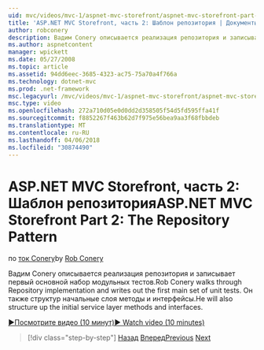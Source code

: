 ```yaml
---
uid: mvc/videos/mvc-1/aspnet-mvc-storefront/aspnet-mvc-storefront-part-2-the-repository-pattern
title: 'ASP.NET MVC Storefront, часть 2: Шаблон репозитория | Документы Microsoft'
author: robconery
description: Вадим Conery описывается реализация репозитория и записывает первый основной набор модульных тестов. Он также структура вверх metho слоя начальной службы...
ms.author: aspnetcontent
manager: wpickett
ms.date: 05/27/2008
ms.topic: article
ms.assetid: 94dd6eec-3685-4323-ac75-75a70a4f766a
ms.technology: dotnet-mvc
ms.prod: .net-framework
msc.legacyurl: /mvc/videos/mvc-1/aspnet-mvc-storefront/aspnet-mvc-storefront-part-2-the-repository-pattern
msc.type: video
ms.openlocfilehash: 272a710d05e0d0dd2d358505f54d5fd595ffa41f
ms.sourcegitcommit: f8852267f463b62d7f975e56bea9aa3f68fbbdeb
ms.translationtype: MT
ms.contentlocale: ru-RU
ms.lasthandoff: 04/06/2018
ms.locfileid: "30874490"
---
```

<a name="aspnet-mvc-storefront-part-2-the-repository-pattern"></a><span data-ttu-id="4de82-104">ASP.NET MVC Storefront, часть 2: Шаблон репозитория</span><span class="sxs-lookup"><span data-stu-id="4de82-104">ASP.NET MVC Storefront Part 2: The Repository Pattern</span></span>
====================
<span data-ttu-id="4de82-105">по [ток Conery](https://github.com/robconery)</span><span class="sxs-lookup"><span data-stu-id="4de82-105">by [Rob Conery](https://github.com/robconery)</span></span>

<span data-ttu-id="4de82-106">Вадим Conery описывается реализация репозитория и записывает первый основной набор модульных тестов.</span><span class="sxs-lookup"><span data-stu-id="4de82-106">Rob Conery walks through Repository implementation and writes out the first main set of unit tests.</span></span> <span data-ttu-id="4de82-107">Он также структур начальные слоя методы и интерфейсы.</span><span class="sxs-lookup"><span data-stu-id="4de82-107">He will also structure up the initial service layer methods and interfaces.</span></span>

[<span data-ttu-id="4de82-108">&#9654;Посмотрите видео (10 минут)</span><span class="sxs-lookup"><span data-stu-id="4de82-108">&#9654; Watch video (10 minutes)</span></span>](https://channel9.msdn.com/Blogs/ASP-NET-Site-Videos/aspnet-mvc-storefront-part-2-the-repository-pattern)

> [!div class="step-by-step"]
> <span data-ttu-id="4de82-109">[Назад](aspnet-mvc-storefront-part-1-architectural-discussion-and-overview.md)
> [Вперед](aspnet-mvc-storefront-part-3-pipes-and-filters.md)</span><span class="sxs-lookup"><span data-stu-id="4de82-109">[Previous](aspnet-mvc-storefront-part-1-architectural-discussion-and-overview.md)
[Next](aspnet-mvc-storefront-part-3-pipes-and-filters.md)</span></span>
